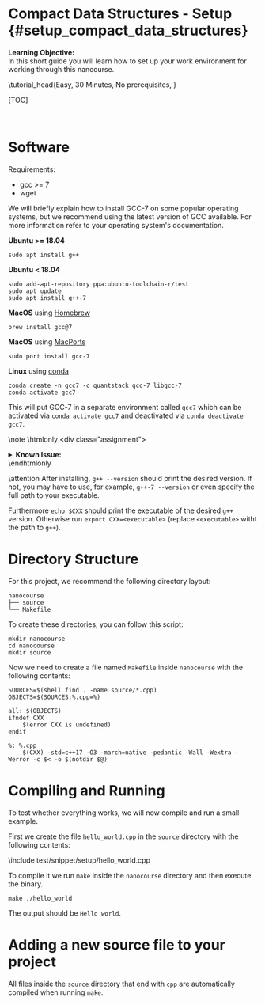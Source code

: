 # Compact Data Structures - Setup {#setup_compact_data_structures}

<b>Learning Objective:</b><br>
In this short guide you will learn how to set up your work environment for working through this nancourse.

\tutorial_head{Easy, 30 Minutes, No prerequisites, }

[TOC]

<br>

# Software
Requirements:
  - gcc >= 7
  - wget

We will briefly explain how to install GCC-7 on some popular operating systems, but we recommend using the latest version of GCC available. For more information refer to your operating system's documentation.

**Ubuntu >= 18.04**
```
sudo apt install g++
```
**Ubuntu < 18.04**
```
sudo add-apt-repository ppa:ubuntu-toolchain-r/test
sudo apt update
sudo apt install g++-7
```
**MacOS** using [Homebrew](https://brew.sh/)
```
brew install gcc@7
```

**MacOS** using [MacPorts](https://www.macports.org/)
```
sudo port install gcc-7
```

**Linux** using [conda](https://conda.io)
```
conda create -n gcc7 -c quantstack gcc-7 libgcc-7
conda activate gcc7
```
This will put GCC-7 in a separate environment called `gcc7` which can be activated via `conda activate gcc7` and deactivated via `conda deactivate gcc7`.

\note \htmlonly <div class=\"assignment\"> <details><summary><b>Known Issue:</b></summary> \endhtmlonly If you encounter the error <code>/usr/lib/x86_64-linux-gnu/libstdc++.so.6: version 'CXXABI_1.3.11' not found</code>, you have to set the LD_LIBRARY_PATH:
```
export LD_LIBRARY_PATH=/home/user/miniconda3/envs/gcc7/lib/
```
where `/home/user/miniconda3/` is the path to your conda installation. \htmlonly </details> </div> \endhtmlonly

\attention After installing, `g++ --version` should print the desired version. If not, you may have to use, for example, `g++-7 --version` or even specify the full path to your executable.

Furthermore `echo $CXX` should print the executable of the desired `g++` version. Otherwise run
`export CXX=<executable>` (replace `<executable>` witht the path to `g++`).

# Directory Structure
For this project, we recommend the following directory layout:

```
nanocourse
├── source
└── Makefile
```

To create these directories, you can follow this script:
```
mkdir nanocourse
cd nanocourse
mkdir source
```

Now we need to create a file named `Makefile` inside `nanocourse` with the following contents:
```make
SOURCES=$(shell find . -name source/*.cpp)
OBJECTS=$(SOURCES:%.cpp=%)

all: $(OBJECTS)
ifndef CXX
	$(error CXX is undefined)
endif

%: %.cpp
	$(CXX) -std=c++17 -O3 -march=native -pedantic -Wall -Wextra -Werror -c $< -o $(notdir $@)
```

# Compiling and Running

To test whether everything works, we will now compile and run a small example.

First we create the file `hello_world.cpp` in the `source` directory with the following contents:

\include test/snippet/setup/hello_world.cpp

To compile it we run `make` inside the `nanocourse` directory and then execute the binary.

``
make
./hello_world
``

The output should be `Hello world`.

# Adding a new source file to your project

All files inside the `source` directory that end with `cpp` are automatically compiled when running `make`.
